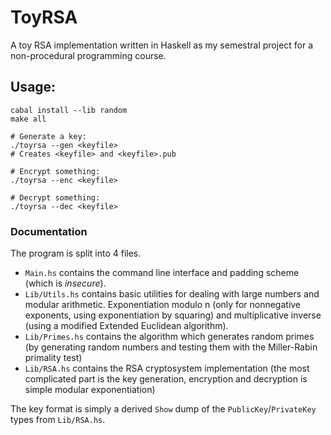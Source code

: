 # ToyRSA

A toy RSA implementation written in Haskell as my semestral project for a non-procedural programming course.

## Usage:
```
cabal install --lib random
make all

# Generate a key:
./toyrsa --gen <keyfile>
# Creates <keyfile> and <keyfile>.pub

# Encrypt something:
./toyrsa --enc <keyfile>

# Decrypt something:
./toyrsa --dec <keyfile>
```

### Documentation
The program is split into 4 files. 
 - `Main.hs` contains the command line interface and padding scheme (which is *insecure*).
 - `Lib/Utils.hs` contains basic utilities for dealing with large numbers and modular arithmetic. Exponentiation modulo n (only for nonnegative exponents, using exponentiation by squaring) and multiplicative inverse (using a modified Extended Euclidean algorithm).
 - `Lib/Primes.hs` contains the algorithm which generates random primes (by generating random numbers and testing them with the Miller-Rabin primality test)
 - `Lib/RSA.hs` contains the RSA cryptosystem implementation (the most complicated part is the key generation, encryption and decryption is simple modular exponentiation)

The key format is simply a derived `Show` dump of the `PublicKey`/`PrivateKey` types from `Lib/RSA.hs`.
